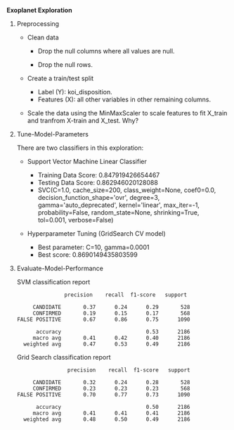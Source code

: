 **Exoplanet Exploration**

1. Preprocessing

   - Clean data

     - Drop the null columns where all values are null.

     - Drop the null rows.

   - Create a train/test split

     - Label (Y): koi_disposition.
     - Features (X): all other variables in other remaining columns.

   - Scale the data using the MinMaxScaler to scale features to fit  X_train and tranfrom X-train and X_test.  Why?

2. Tune-Model-Parameters

   There are two classifiers in this exploration:

   - Support Vector Machine Linear Classifier
     - Training Data Score: 0.847919426654467
     - Testing Data Score: 0.862946020128088	
     - SVC(C=1.0, cache_size=200, class_weight=None, coef0=0.0,
           decision_function_shape='ovr', degree=3, gamma='auto_deprecated',
           kernel='linear', max_iter=-1, probability=False, random_state=None,
           shrinking=True, tol=0.001, verbose=False)

   - Hyperparameter Tuning (GridSearch CV model)
     - Best parameter: C=10, gamma=0.0001
     - Best score: 0.8690149435803599

3. Evaluate-Model-Performance

   SVM classification  report

   ```
                  precision    recall  f1-score   support
   
        CANDIDATE       0.37      0.24      0.29       528
        CONFIRMED       0.19      0.15      0.17       568
   FALSE POSITIVE       0.67      0.86      0.75      1090
   
         accuracy                           0.53      2186
        macro avg       0.41      0.42      0.40      2186
     weighted avg       0.47      0.53      0.49      2186
   ```

   Grid Search classification report

   ```
                   precision    recall  f1-score   support
   
        CANDIDATE       0.32      0.24      0.28       528
        CONFIRMED       0.23      0.23      0.23       568
   FALSE POSITIVE       0.70      0.77      0.73      1090
   
         accuracy                           0.50      2186
        macro avg       0.41      0.41      0.41      2186
     weighted avg       0.48      0.50      0.49      2186
   ```

   